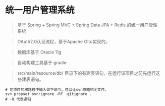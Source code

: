 # 统一用户管理系统

> 基于 Spring + Spring MVC + Spring Data JPA + Redis 的统一用户管理系统

> OAuth2.0认证流程，基于Apache Oltu实现的。

> 数据库基于 Oracle 11g

> 自动构建工具基于 gradle

> src/main/resource/db/ 目录下的有建表语句，在运行该项目之前先运行这些建表语句。

```
# 在项目的根路径中输入如下命令，可以让svn忽略相关文件。
svn propset svn:ignore -RF .gitignore .
# -R 代表递归
```
